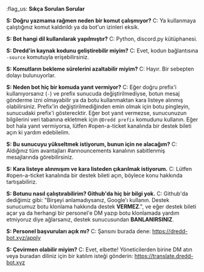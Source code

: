 :flag_us: **Sıkça Sorulan Sorular**

**S: Doğru yazmama rağmen neden bir komut çalışmıyor?** C: Ya kullanmaya çalıştığınız komut kaldırıldı ya da bot'un izinleri eksik.

**S: Bot hangi dil kullanılarak yapılmıştır?** C: Python, discord.py kütüphanesi.

**S: Dredd'in kaynak kodunu geliştirebilir miyim?** C: Evet, kodun bağlantısına `-source` komutuyla erişebilirsiniz.

**S: Komutların bekleme sürelerini azaltabilir miyim?** C: Hayır. Bir sebepten dolayı bulunuyorlar.

**S: Neden bot hiç bir komuda yanıt vermiyor?** C: Eğer doğru prefix'i kullanıyorsanız (`-`) ve prefix sunucuda değiştirilmediyse, botun mesaj gönderme izni olmayabilir ya da botu kullanmaktan kara listeye alınmış olabilirsiniz. Prefix'in değiştirilmediğinden emin olmak için botu pingleyin, sunucudaki prefix'i gösterecktir. Eğer bot yanıt vermezse, sunucunuzun bilgilerini veri tabanına ekletmek için `@Dredd prefix` komudunu kullanın. Eğer bot hala yanıt vermiyorsa, lütfen #open-a-ticket kanalında bir destek bileti açın ki yardım edebilelim.

**S: Bu sunucuyu yükseltmek istiyorum, bunun için ne alacağım?** C: Aldığınız tüm avantajları #announcements kanalının sabitlenmiş mesajlarında görebilirsiniz.

**S: Kara listeye alınmışım ve kara listeden çıkarılmak istiyorum.** C: Lütfen #open-a-ticket kanalında bir destek bileti açın, böylece konu hakkında tartışabiliriz.

**S: Botunu nasıl çalıştırabilirim? Github'da hiç bir bilgi yok.** C: Github'da dediğimiz gibi: "Birşeyi anlamadıysanız, Google'ı kullanın. Destek sunucumuz botu klonlama hakkında destek **VERMEZ**.", ve eğer destek bileti açar ya da herhangi bir personel'e DM yazıp botu klonlamada yardım etmiyoruz diye ağlarsanız, destek sunucusundan **BANLANIRSINIZ**.

**S: Personel başvuruları açık mı?** C: Şansını burada dene: <https://dredd-bot.xyz/apply>

**S: Çevirmen olabilir miyim?** C: Evet, elbette! Yöneticilerden birine DM atın veya buradan diliniz için bir katılım isteği gönderin: https://translate.dredd-bot.xyz